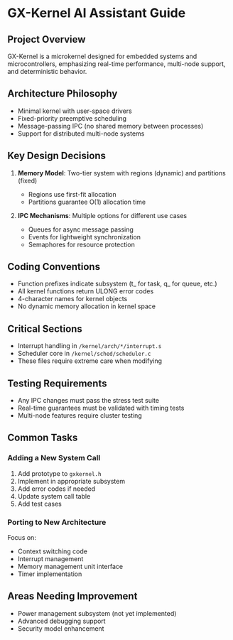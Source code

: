 # GX-Kernel AI Assistant Guide

## Project Overview
GX-Kernel is a microkernel designed for embedded systems and microcontrollers,
emphasizing real-time performance, multi-node support, and deterministic behavior.

## Architecture Philosophy
- Minimal kernel with user-space drivers
- Fixed-priority preemptive scheduling
- Message-passing IPC (no shared memory between processes)
- Support for distributed multi-node systems

## Key Design Decisions
1. **Memory Model**: Two-tier system with regions (dynamic) and partitions (fixed)
   - Regions use first-fit allocation
   - Partitions guarantee O(1) allocation time
   
2. **IPC Mechanisms**: Multiple options for different use cases
   - Queues for async message passing
   - Events for lightweight synchronization
   - Semaphores for resource protection

## Coding Conventions
- Function prefixes indicate subsystem (t_ for task, q_ for queue, etc.)
- All kernel functions return ULONG error codes
- 4-character names for kernel objects
- No dynamic memory allocation in kernel space

## Critical Sections
- Interrupt handling in `/kernel/arch/*/interrupt.s`
- Scheduler core in `/kernel/sched/scheduler.c`
- These files require extreme care when modifying

## Testing Requirements
- Any IPC changes must pass the stress test suite
- Real-time guarantees must be validated with timing tests
- Multi-node features require cluster testing

## Common Tasks

### Adding a New System Call
1. Add prototype to `gxkernel.h`
2. Implement in appropriate subsystem
3. Add error codes if needed
4. Update system call table
5. Add test cases

### Porting to New Architecture
Focus on:
- Context switching code
- Interrupt management
- Memory management unit interface
- Timer implementation

## Areas Needing Improvement
- Power management subsystem (not yet implemented)
- Advanced debugging support
- Security model enhancement
